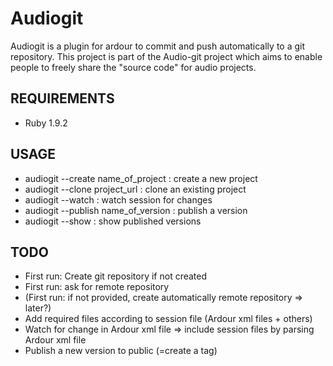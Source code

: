 Audiogit
==========

Audiogit is a plugin for ardour to commit and push automatically to a git repository.
This project is part of the Audio-git project which aims to enable people to freely share the "source code" for audio projects.

REQUIREMENTS
------------

* Ruby 1.9.2

USAGE
-----

* audiogit --create name_of_project : create a new project
* audiogit --clone project_url  : clone an existing project
* audiogit --watch : watch session for changes
* audiogit --publish name_of_version : publish a version
* audiogit --show : show published versions

TODO
----

* First run: Create git repository if not created
* First run: ask for remote repository
* (First run: if not provided, create automatically remote repository => later?)
* Add required files according to session file (Ardour xml files + others)
* Watch for change in Ardour xml file => include session files by parsing Ardour xml file
* Publish a new version to public (=create a tag)
